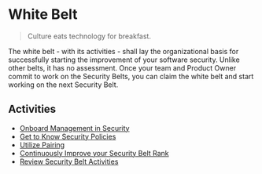 # White Belt

> Culture eats technology for breakfast.

The white belt - with its activities - shall lay the organizational basis for successfully starting the improvement of your software security. Unlike other belts, it has no assessment. Once your team and Product Owner commit to work on the Security Belts, you can claim the white belt and start working on the next Security Belt.

## Activities
- [Onboard Management in Security](onboard-management-in-security.md)
- [Get to Know Security Policies](get-to-know-security-policies.md)
- [Utilize Pairing](utilize-pairing.md)
- [Continuously Improve your Security Belt Rank](continuously-improve-your-security-belt-rank.md)
- [Review Security Belt Activities](review-security-belt-activities.md)
